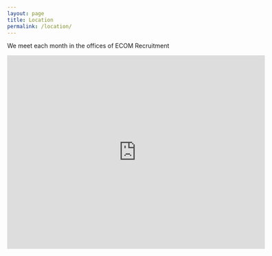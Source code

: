 ```yaml
---
layout: page
title: Location
permalink: /location/
---
```


We meet each month in the offices of ECOM Recruitment

<iframe src="https://www.google.com/maps/embed?pb=!1m18!1m12!1m3!1d2374.3242055089713!2d-2.2390143000000005!3d53.480536799999996!2m3!1f0!2f0!3f0!3m2!1i1024!2i768!4f13.1!3m3!1m2!1s0x487bb1c0614fffff%3A0x88f0e58373f972d3!2sECOM%20Recruitment!5e0!3m2!1sen!2suk!4v1571492663031!5m2!1sen!2suk" width="600" height="450" frameborder="0" style="border:0;" allowfullscreen=""></iframe>

